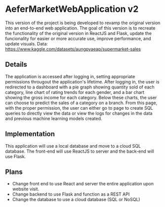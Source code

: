 # AeferMarketWebApplication v2
This version of the project is being developed to revamp the original version into an end-to-end web application. The goal
of this version is to recreate the functionality of the original version in ReactJS and Flask, update the funcionality for
easier or more accurate use, improve performance, and update visuals.
Data: https://www.kaggle.com/datasets/aungpyaeap/supermarket-sales
## Details
The application is accessed after logging in, setting appropriate permissions througout the application's lifetime.
After logging in, the user is redirected to a dashboard with a pie graph showing quantity sold of each category,
line chart of rating trends for each gender, and a bar chart showing the gross income for each category. Below these
charts, the user can choose to predict the sales of a category on a branch. From this page, with the proper
permission, the user can either go to page to create SQL queries to directly view the data or view the logs for
changes in the data and previous machine learning models created.
## Implementation
This application will use a local database and move to a cloud SQL database. The front-end will use ReactJS to server
and the back-end will use Flask.
## Plans
* Change front end to use React and server the entire application upon website visit.
* Change backend to use Flask and function as a REST API
* Change the database to use a cloud database (SQL or NoSQL)

